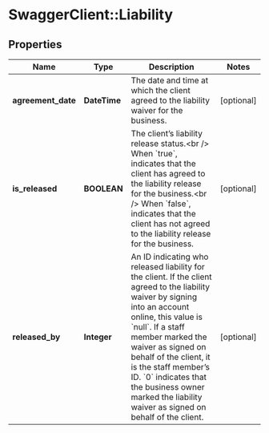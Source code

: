 # SwaggerClient::Liability

## Properties
Name | Type | Description | Notes
------------ | ------------- | ------------- | -------------
**agreement_date** | **DateTime** | The date and time at which the client agreed to the liability waiver for the business. | [optional] 
**is_released** | **BOOLEAN** | The client’s liability release status.&lt;br /&gt;  When &#x60;true&#x60;, indicates that the client has agreed to the liability release for the business.&lt;br /&gt;  When &#x60;false&#x60;, indicates that the client has not agreed to the liability release for the business. | [optional] 
**released_by** | **Integer** | An ID indicating who released liability for the client. If the client agreed to the liability waiver by signing into an account online, this value is &#x60;null&#x60;. If a staff member marked the waiver as signed on behalf of the client, it is the staff member’s ID. &#x60;0&#x60; indicates that the business owner marked the liability waiver as signed on behalf of the client. | [optional] 



